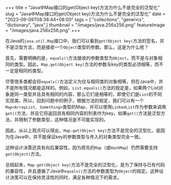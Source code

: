 +++
title = "Java中Map接口的get(Object key)方法为什么不是完全的泛型化"
slug = "Java中Map接口的get(Object key)方法为什么不是完全的泛型化"
date = "2023-09-09T08:38:44+08:00"
tags = [ "collections", "generics", "dictionary", "java",]
thumbnail = "/images/java.256x256.png"
featureImage = "/images/java.256x256.png"
+++


在Java的`java.util.Map`接口中，我们可以看到`get(Object key)`方法的签名，并不是泛型方法，而是接收一个`Object`类型的参数。那么，这是为什么呢？

首先，需要明确的是，`equals()`方法接收的参数类型为`Object`，而不是与对象相同的类型。因此，`Map.get(Object key)`方法的参数与key的类型必须相等，而不一定是相同的类型。

尽管很多类都会将`equals()`方法定义为仅与相同类的对象相等，但在Java中，并不是所有情况都是这样的。例如，`List.equals()`方法的规定是，如果两个List对象是同一类型并且具有相同的内容，那么它们是相等的，即使它们是`List`的不同实现类。所以，回到问题中的例子，根据方法的规定，我们可以有一个`Map<ArrayList, Something>`类型的Map，并可以使用`LinkedList`作为参数来调用`get()`方法，并且它将返回具有相同内容的列表作为key。如果`get()`方法是泛型方法，并限制了参数类型，这种情况是不可能实现的。

因此，从以上观点可以得出，`Map.get(Object key)`方法不是完全的泛型化，是因为在Java中，并不能保证key的参数类型与传入的对象类型完全一致。

这种设计决策还具有向后兼容性，因为原先的`Map`（或`HashMap`）仍然需要支持`get(Object)`方法。

总结起来，`Map.get(Object key)`方法不是完全的泛型化，是为了保持与已有代码的兼容性，并且遵循了Java中`equals()`方法的参数类型为`Object`的规定。这种设计决策可以在保持灵活性的同时，满足各种情况下的需求。


